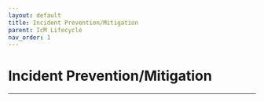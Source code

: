 ```yaml
---
layout: default
title: Incident Prevention/Mitigation
parent: IcM Lifecycle
nav_order: 1
---
```


# Incident Prevention/Mitigation

---
